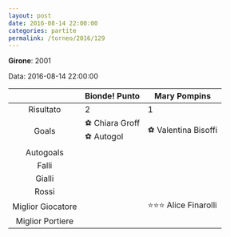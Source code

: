 ```yaml
---
layout: post
date: 2016-08-14 22:00:00
categories: partite
permalink: /torneo/2016/129
---
```

**Girone**: 2001

Data: 2016-08-14 22:00:00

| | Bionde! Punto | Mary Pompins |
|:-----:|-----|-----|
Risultato|2|1
Goals|⚽ Chiara Groff<br/>⚽   Autogol|⚽ Valentina Bisoffi<br/>
Autogoals||
Falli||
Gialli||
Rossi||
Miglior Giocatore||⭐⭐⭐ Alice Finarolli<br/>
Miglior Portiere||